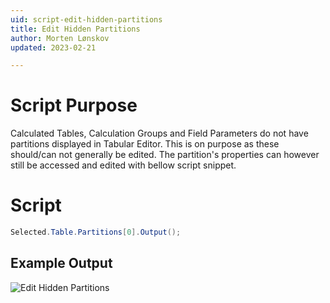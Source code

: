 ```yaml
---
uid: script-edit-hidden-partitions
title: Edit Hidden Partitions
author: Morten Lønskov
updated: 2023-02-21

---
```


# Script Purpose
Calculated Tables, Calculation Groups and Field Parameters do not have partitions displayed in Tabular Editor. This is on purpose as these should/can not generally be edited. The partition's properties can however still be accessed and edited with bellow script snippet.
# Script

```csharp
Selected.Table.Partitions[0].Output();
```


## Example Output
![Edit Hidden Partitions](~/images/Cscripts/show-hidden-partitions.png)

